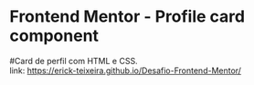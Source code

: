 # Frontend Mentor - Profile card component<br>

#Card de perfil com HTML e CSS.<br>
link: https://erick-teixeira.github.io/Desafio-Frontend-Mentor/
